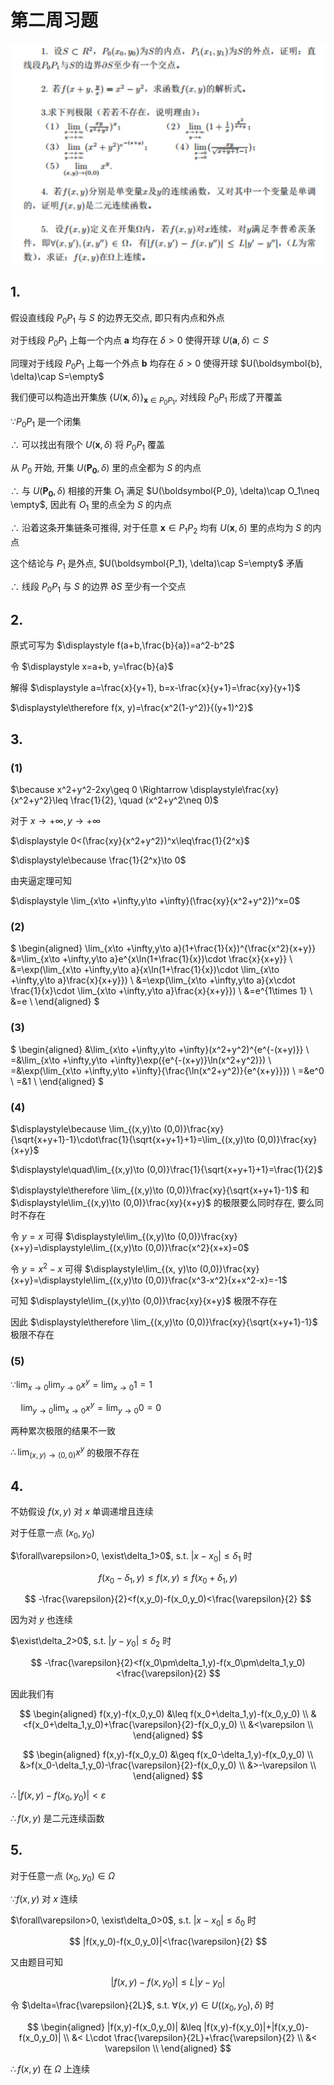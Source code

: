 # 第二周习题

![](images/2021-04-29-21-30-42.png)

## 1.

假设直线段 $P_0P_1$ 与 $S$ 的边界无交点, 即只有内点和外点

对于线段 $P_0P_1$ 上每一个内点 $\boldsymbol{a}$ 均存在 $\delta>0$ 使得开球 $U(\boldsymbol{a}, \delta)\subset S$

同理对于线段 $P_0P_1$ 上每一个外点 $\boldsymbol{b}$ 均存在 $\delta>0$ 使得开球 $U(\boldsymbol{b}, \delta)\cap S=\empty$

我们便可以构造出开集族 $\{U(\boldsymbol{x}, \delta)\}_{\boldsymbol{x}\in P_0P_1}$, 对线段 $P_0P_1$ 形成了开覆盖

$\because P_0P_1$ 是一个闭集

$\therefore$ 可以找出有限个 $U(\boldsymbol{x}, \delta)$ 将 $P_0P_1$ 覆盖

从 $P_0$ 开始, 开集 $U(\boldsymbol{P_0}, \delta)$ 里的点全都为 $S$ 的内点

$\therefore$ 与 $U(\boldsymbol{P_0}, \delta)$ 相接的开集 $O_1$ 满足 $U(\boldsymbol{P_0}, \delta)\cap O_1\neq \empty$, 因此有 $O_1$ 里的点全为 $S$ 的内点

$\therefore$ 沿着这条开集链条可推得, 对于任意 $\boldsymbol{x}\in P_1P_2$ 均有 $U(\boldsymbol{x}, \delta)$ 里的点均为 $S$ 的内点

这个结论与 $P_1$ 是外点, $U(\boldsymbol{P_1}, \delta)\cap S=\empty$ 矛盾

$\therefore$ 线段 $P_0P_1$ 与 $S$ 的边界 $\partial S$ 至少有一个交点


## 2.

原式可写为 $\displaystyle f(a+b,\frac{b}{a})=a^2-b^2$

令 $\displaystyle x=a+b, y=\frac{b}{a}$

解得 $\displaystyle a=\frac{x}{y+1}, b=x-\frac{x}{y+1}=\frac{xy}{y+1}$

$\displaystyle\therefore f(x, y)=\frac{x^2(1-y^2)}{(y+1)^2}$


## 3.

### (1)

$\because x^2+y^2-2xy\geq 0 \Rightarrow \displaystyle\frac{xy}{x^2+y^2}\leq \frac{1}{2}, \quad (x^2+y^2\neq 0)$

对于 $x\to+\infty, y\to+\infty$

$\displaystyle 0<(\frac{xy}{x^2+y^2})^x\leq\frac{1}{2^x}$

$\displaystyle\because \frac{1}{2^x}\to 0$

由夹逼定理可知

$\displaystyle \lim_{x\to +\infty,y\to +\infty}(\frac{xy}{x^2+y^2})^x=0$

### (2)

$
\begin{aligned}
\lim_{x\to +\infty,y\to a}(1+\frac{1}{x})^{\frac{x^2}{x+y}}
&=\lim_{x\to +\infty,y\to a}e^{x\ln(1+\frac{1}{x})\cdot \frac{x}{x+y}} \\
&=\exp(\lim_{x\to +\infty,y\to a}{x\ln(1+\frac{1}{x})\cdot \lim_{x\to +\infty,y\to a}\frac{x}{x+y}}) \\
&=\exp(\lim_{x\to +\infty,y\to a}{x\cdot \frac{1}{x}\cdot \lim_{x\to +\infty,y\to a}\frac{x}{x+y}}) \\
&=e^{1\times 1} \\
&=e \\
\end{aligned}
$

### (3)

$
\begin{aligned}
&\lim_{x\to +\infty,y\to +\infty}(x^2+y^2)^{e^{-(x+y)}} \\
=&\lim_{x\to +\infty,y\to +\infty}\exp({e^{-(x+y)}\ln(x^2+y^2)}) \\
=&\exp(\lim_{x\to +\infty,y\to +\infty}{\frac{\ln(x^2+y^2)}{e^{x+y}}}) \\
=&e^0 \\
=&1 \\
\end{aligned}
$

### (4)

$\displaystyle\because \lim_{(x,y)\to (0,0)}\frac{xy}{\sqrt{x+y+1}-1}\cdot\frac{1}{\sqrt{x+y+1}+1}=\lim_{(x,y)\to (0,0)}\frac{xy}{x+y}$

$\displaystyle\quad\lim_{(x,y)\to (0,0)}\frac{1}{\sqrt{x+y+1}+1}=\frac{1}{2}$

$\displaystyle\therefore \lim_{(x,y)\to (0,0)}\frac{xy}{\sqrt{x+y+1}-1}$ 和 $\displaystyle\lim_{(x,y)\to (0,0)}\frac{xy}{x+y}$ 的极限要么同时存在, 要么同时不存在

令 $y = x$ 可得 $\displaystyle\lim_{(x,y)\to (0,0)}\frac{xy}{x+y}=\displaystyle\lim_{(x,y)\to (0,0)}\frac{x^2}{x+x}=0$

令 $y = x^2-x$ 可得 $\displaystyle\lim_{(x, y)\to (0,0)}\frac{xy}{x+y}=\displaystyle\lim_{(x,y)\to (0,0)}\frac{x^3-x^2}{x+x^2-x}=-1$

可知 $\displaystyle\lim_{(x,y)\to (0,0)}\frac{xy}{x+y}$ 极限不存在

因此 $\displaystyle\therefore \lim_{(x,y)\to (0,0)}\frac{xy}{\sqrt{x+y+1}-1}$ 极限不存在


### (5)

$\because\displaystyle\lim_{x\to 0}\lim_{y\to 0}x^y=\lim_{x\to 0}1=1$

$\quad\displaystyle\lim_{y\to 0}\lim_{x\to 0}x^y=\lim_{y\to 0}0=0$

两种累次极限的结果不一致

$\therefore\displaystyle\lim_{(x,y)\to (0,0)}x^y$ 的极限不存在

## 4.

不妨假设 $f(x,y)$ 对 $x$ 单调递增且连续

对于任意一点 $(x_0,y_0)$

$\forall\varepsilon>0, \exist\delta_1>0$, s.t. $|x-x_0|\leq \delta_1$ 时

$$
f(x_0-\delta_1,y)\leq f(x,y)\leq f(x_0+\delta_1,y)
$$

$$
-\frac{\varepsilon}{2}<f(x,y_0)-f(x_0,y_0)<\frac{\varepsilon}{2}
$$

因为对 $y$ 也连续

$\exist\delta_2>0$, s.t. $|y-y_0|\leq \delta_2$ 时

$$
-\frac{\varepsilon}{2}<f(x_0\pm\delta_1,y)-f(x_0\pm\delta_1,y_0)<\frac{\varepsilon}{2}
$$

因此我们有

$$
\begin{aligned}
f(x,y)-f(x_0,y_0)
&\leq f(x_0+\delta_1,y)-f(x_0,y_0) \\
&<f(x_0+\delta_1,y_0)+\frac{\varepsilon}{2}-f(x_0,y_0) \\
&<\varepsilon \\
\end{aligned}
$$

$$
\begin{aligned}
f(x,y)-f(x_0,y_0)
&\geq f(x_0-\delta_1,y)-f(x_0,y_0) \\
&>f(x_0-\delta_1,y_0)-\frac{\varepsilon}{2}-f(x_0,y_0) \\
&>-\varepsilon \\
\end{aligned}
$$

$\therefore |f(x,y)-f(x_0,y_0)|<\varepsilon$

$\therefore f(x,y)$ 是二元连续函数


## 5.

对于任意一点 $(x_0,y_0)\in \Omega$

$\because f(x,y)$ 对 $x$ 连续

$\forall\varepsilon>0, \exist\delta_0>0$, s.t. $|x-x_0|\leq \delta_0$ 时

$$
|f(x,y_0)-f(x_0,y_0)|<\frac{\varepsilon}{2}
$$

又由题目可知

$$
|f(x,y)-f(x,y_0)|\leq L|y-y_0|
$$

令 $\delta=\frac{\varepsilon}{2L}$, s.t. $\forall(x,y)\in U((x_0,y_0),\delta)$ 时

$$
\begin{aligned}
|f(x,y)-f(x_0,y_0)|
&\leq |f(x,y)-f(x,y_0)|+|f(x,y_0)-f(x_0,y_0)| \\
&< L\cdot \frac{\varepsilon}{2L}+\frac{\varepsilon}{2} \\
&< \varepsilon \\
\end{aligned}
$$


$\therefore f(x,y)$ 在 $\Omega$ 上连续

